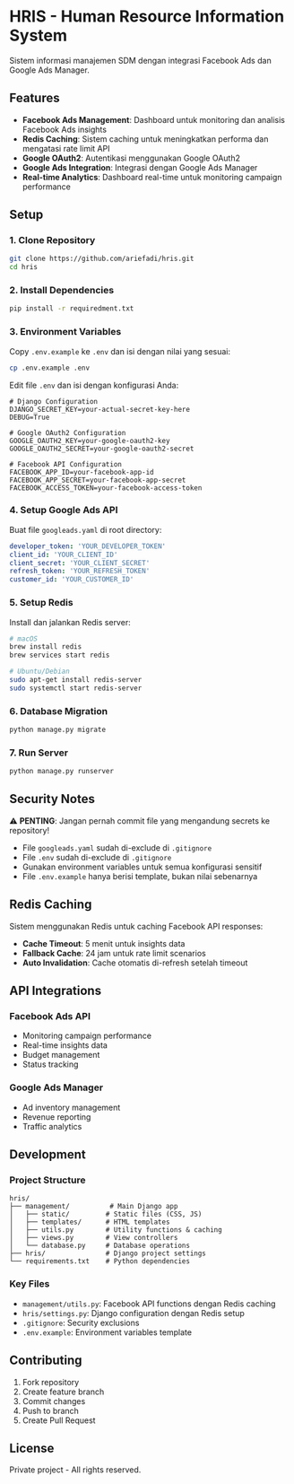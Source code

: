 # HRIS - Human Resource Information System

Sistem informasi manajemen SDM dengan integrasi Facebook Ads dan Google Ads Manager.

## Features

- **Facebook Ads Management**: Dashboard untuk monitoring dan analisis Facebook Ads insights
- **Redis Caching**: Sistem caching untuk meningkatkan performa dan mengatasi rate limit API
- **Google OAuth2**: Autentikasi menggunakan Google OAuth2
- **Google Ads Integration**: Integrasi dengan Google Ads Manager
- **Real-time Analytics**: Dashboard real-time untuk monitoring campaign performance

## Setup

### 1. Clone Repository
```bash
git clone https://github.com/ariefadi/hris.git
cd hris
```

### 2. Install Dependencies
```bash
pip install -r requiredment.txt
```

### 3. Environment Variables
Copy `.env.example` ke `.env` dan isi dengan nilai yang sesuai:
```bash
cp .env.example .env
```

Edit file `.env` dan isi dengan konfigurasi Anda:
```env
# Django Configuration
DJANGO_SECRET_KEY=your-actual-secret-key-here
DEBUG=True

# Google OAuth2 Configuration
GOOGLE_OAUTH2_KEY=your-google-oauth2-key
GOOGLE_OAUTH2_SECRET=your-google-oauth2-secret

# Facebook API Configuration
FACEBOOK_APP_ID=your-facebook-app-id
FACEBOOK_APP_SECRET=your-facebook-app-secret
FACEBOOK_ACCESS_TOKEN=your-facebook-access-token
```

### 4. Setup Google Ads API
Buat file `googleads.yaml` di root directory:
```yaml
developer_token: 'YOUR_DEVELOPER_TOKEN'
client_id: 'YOUR_CLIENT_ID'
client_secret: 'YOUR_CLIENT_SECRET'
refresh_token: 'YOUR_REFRESH_TOKEN'
customer_id: 'YOUR_CUSTOMER_ID'
```

### 5. Setup Redis
Install dan jalankan Redis server:
```bash
# macOS
brew install redis
brew services start redis

# Ubuntu/Debian
sudo apt-get install redis-server
sudo systemctl start redis-server
```

### 6. Database Migration
```bash
python manage.py migrate
```

### 7. Run Server
```bash
python manage.py runserver
```

## Security Notes

⚠️ **PENTING**: Jangan pernah commit file yang mengandung secrets ke repository!

- File `googleads.yaml` sudah di-exclude di `.gitignore`
- File `.env` sudah di-exclude di `.gitignore`
- Gunakan environment variables untuk semua konfigurasi sensitif
- File `.env.example` hanya berisi template, bukan nilai sebenarnya

## Redis Caching

Sistem menggunakan Redis untuk caching Facebook API responses:
- **Cache Timeout**: 5 menit untuk insights data
- **Fallback Cache**: 24 jam untuk rate limit scenarios
- **Auto Invalidation**: Cache otomatis di-refresh setelah timeout

## API Integrations

### Facebook Ads API
- Monitoring campaign performance
- Real-time insights data
- Budget management
- Status tracking

### Google Ads Manager
- Ad inventory management
- Revenue reporting
- Traffic analytics

## Development

### Project Structure
```
hris/
├── management/          # Main Django app
│   ├── static/         # Static files (CSS, JS)
│   ├── templates/      # HTML templates
│   ├── utils.py        # Utility functions & caching
│   ├── views.py        # View controllers
│   └── database.py     # Database operations
├── hris/               # Django project settings
└── requirements.txt    # Python dependencies
```

### Key Files
- `management/utils.py`: Facebook API functions dengan Redis caching
- `hris/settings.py`: Django configuration dengan Redis setup
- `.gitignore`: Security exclusions
- `.env.example`: Environment variables template

## Contributing

1. Fork repository
2. Create feature branch
3. Commit changes
4. Push to branch
5. Create Pull Request

## License

Private project - All rights reserved.